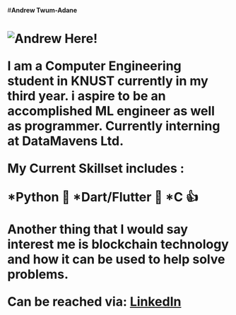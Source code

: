 #**Andrew Twum-Adane**<h1>

![Andrew Here!](https://www.datamavens.io/profile/avatar/18?field=image_256)

I am a  Computer Engineering student in KNUST currently in my third year.
i aspire to be an accomplished ML engineer as well as programmer.
Currently interning at DataMavens Ltd.

My Current Skillset includes :

*Python :snake:
*Dart/Flutter :rocket:
*C :+1:

Another thing that I would say interest me is blockchain technology and how it can be used to help solve problems.


Can be reached via:
[LinkedIn](https://www.linkedin.com/in/andrew-adane-b90a13194/)